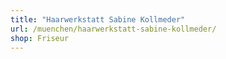 ```yaml
---
title: "Haarwerkstatt Sabine Kollmeder"
url: /muenchen/haarwerkstatt-sabine-kollmeder/
shop: Friseur
---
```


